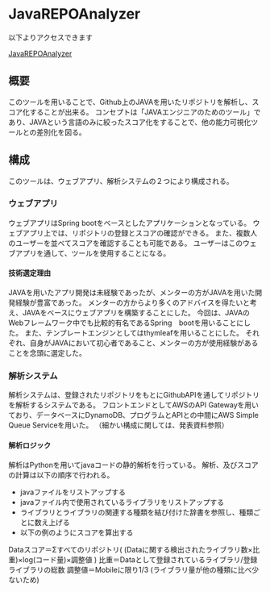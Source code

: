 # JavaREPOAnalyzer
以下よりアクセスできます

[JavaREPOAnalyzer](http://springboot-dev.eba-cxerme7m.ap-northeast-1.elasticbeanstalk.com)

## 概要
このツールを用いることで、Github上のJAVAを用いたリポジトリを解析し、スコア化することが出来る。
コンセプトは「JAVAエンジニアのためのツール」であり、JAVAという言語のみに絞ったスコア化をすることで、他の能力可視化ツールとの差別化を図る。

## 構成
このツールは、ウェブアプリ、解析システムの２つにより構成される。

### ウェブアプリ
ウェブアプリはSpring bootをベースとしたアプリケーションとなっている。
ウェブアプリ上では、リポジトリの登録とスコアの確認ができる。
また、複数人のユーザーを並べてスコアを確認することも可能である。
ユーザーはこのウェブアプリを通して、ツールを使用することになる。

#### 技術選定理由
JAVAを用いたアプリ開発は未経験であったが、メンターの方がJAVAを用いた開発経験が豊富であった。
メンターの方からより多くのアドバイスを得たいと考え、JAVAをベースにウェブアプリを構築することにした。
今回は、JAVAのWebフレームワーク中でも比較的有名であるSpring　bootを用いることにした。
また、テンプレートエンジンとしてはthymleafを用いることにした。
それぞれ、自身がJAVAにおいて初心者であること、メンターの方が使用経験があることを念頭に選定した。

### 解析システム
解析システムは、登録されたリポジトリをもとにGithubAPIを通してリポジトリを解析するシステムである。
フロントエンドとしてAWSのAPI Gatewayを用いており、データベースにDynamoDB、プログラムとAPIとの中間にAWS Simple Queue Serviceを用いた。
（細かい構成に関しては、発表資料参照）

#### 解析ロジック
解析はPythonを用いてjavaコードの静的解析を行っている。
解析、及びスコアの計算は以下の順序で行われる。
- javaファイルをリストアップする
- javaファイル内で使用されているライブラリをリストアップする
- ライブラリとライブラリの関連する種類を結び付けた辞書を参照し、種類ごとに数え上げる
- 以下の例のようにスコアを算出する

Dataスコア＝Σすべてのリポジトリ( (Dataに関する検出されたライブラリ数×比重)×log(コード量)×調整値 )
比重＝Dataとして登録されているライブラリ/登録ライブラリの総数
調整値＝Mobileに限り1/3 (ライブラリ量が他の種類に比べ少ないため)

